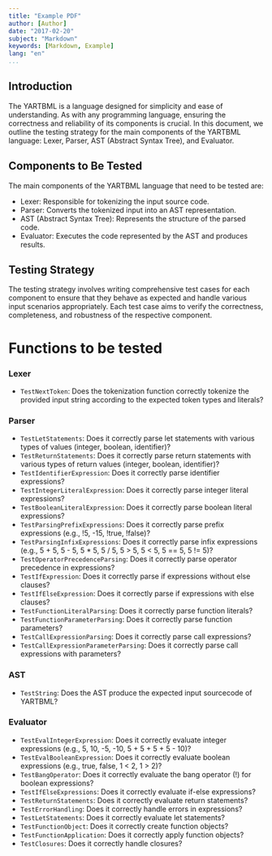 ```yaml
---
title: "Example PDF"
author: [Author]
date: "2017-02-20"
subject: "Markdown"
keywords: [Markdown, Example]
lang: "en"
...
```


## Introduction
The YARTBML is a language designed for simplicity and ease of understanding. As with any programming language, ensuring the correctness and reliability of its components is crucial. In this document, we outline the testing strategy for the main components of the YARTBML language: Lexer, Parser, AST (Abstract Syntax Tree), and Evaluator.

## Components to Be Tested
The main components of the YARTBML language that need to be tested are:
- Lexer: Responsible for tokenizing the input source code.
- Parser: Converts the tokenized input into an AST representation.
- AST (Abstract Syntax Tree): Represents the structure of the parsed code.
- Evaluator: Executes the code represented by the AST and produces results.

## Testing Strategy
The testing strategy involves writing comprehensive test cases for each component to ensure that they behave as expected and handle various input scenarios appropriately. Each test case aims to verify the correctness, completeness, and robustness of the respective component.


# Functions to be tested

### Lexer 
- `TestNextToken`: Does the tokenization function correctly tokenize the provided input string according to the expected token types and literals?

### Parser 

- `TestLetStatements`: Does it correctly parse let statements with various types of values (integer, boolean, identifier)?
- `TestReturnStatements`: Does it correctly parse return statements with various types of return values (integer, boolean, identifier)?
- `TestIdentifierExpression`: Does it correctly parse identifier expressions?
- `TestIntegerLiteralExpression`: Does it correctly parse integer literal expressions?
- `TestBooleanLiteralExpression`: Does it correctly parse boolean literal expressions?
- `TestParsingPrefixExpressions`: Does it correctly parse prefix expressions (e.g., !5, -15, !true, !false)?
- `TestParsingInfixExpressions`: Does it correctly parse infix expressions (e.g., 5 + 5, 5 - 5, 5 * 5, 5 / 5, 5 > 5, 5 < 5, 5 == 5, 5 != 5)?
- `TestOperatorPrecedenceParsing`: Does it correctly parse operator precedence in expressions?
- `TestIfExpression`: Does it correctly parse if expressions without else clauses?
- `TestIfElseExpression`: Does it correctly parse if expressions with else clauses?
- `TestFunctionLiteralParsing`: Does it correctly parse function literals?
- `TestFunctionParameterParsing`: Does it correctly parse function parameters?
- `TestCallExpressionParsing`: Does it correctly parse call expressions?
- `TestCallExpressionParameterParsing`: Does it correctly parse call expressions with parameters?

### AST

- `TestString`: Does the AST produce the expected input sourcecode of YARTBML?

### Evaluator

- `TestEvalIntegerExpression`: Does it correctly evaluate integer expressions (e.g., 5, 10, -5, -10, 5 + 5 + 5 + 5 - 10)?
- `TestEvalBooleanExpression`: Does it correctly evaluate boolean expressions (e.g., true, false, 1 < 2, 1 > 2)?
- `TestBangOperator`: Does it correctly evaluate the bang operator (!) for boolean expressions?
- `TestIfElseExpressions`: Does it correctly evaluate if-else expressions?
- `TestReturnStatements`: Does it correctly evaluate return statements?
- `TestErrorHandling`: Does it correctly handle errors in expressions?
- `TestLetStatements`: Does it correctly evaluate let statements?
- `TestFunctionObject`: Does it correctly create function objects?
- `TestFunctionApplication`: Does it correctly apply function objects?
- `TestClosures`: Does it correctly handle closures?